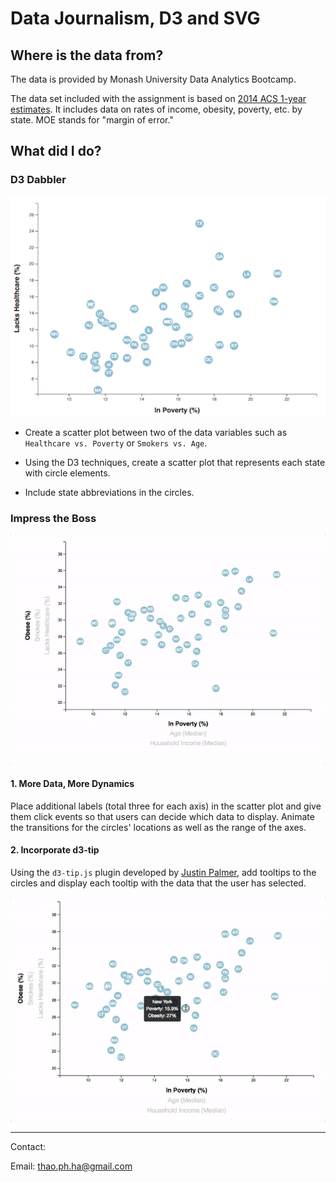 # Data Journalism, D3 and SVG

## Where is the data from?

The data is provided by Monash University Data Analytics Bootcamp.

The data set included with the assignment is based on [2014 ACS 1-year estimates](https://factfinder.census.gov/faces/nav/jsf/pages/searchresults.xhtml). It includes data on rates of income, obesity, poverty, etc. by state. MOE stands for "margin of error."

## What did I do?

### D3 Dabbler

![4-scatter](Images/4-scatter.jpg)

* Create a scatter plot between two of the data variables such as `Healthcare vs. Poverty` or `Smokers vs. Age`.

* Using the D3 techniques, create a scatter plot that represents each state with circle elements.

* Include state abbreviations in the circles.

### Impress the Boss

![7-animated-scatter](Images/7-animated-scatter.gif)

#### 1. More Data, More Dynamics

Place additional labels (total three for each axis) in the scatter plot and give them click events so that users can decide which data to display. Animate the transitions for the circles' locations as well as the range of the axes.

#### 2. Incorporate d3-tip

Using the `d3-tip.js` plugin developed by [Justin Palmer](https://github.com/Caged), add tooltips to the circles and display each tooltip with the data that the user has selected.

![8-tooltip](Images/8-tooltip.gif)

- - -

Contact:

Email: thao.ph.ha@gmail.com
